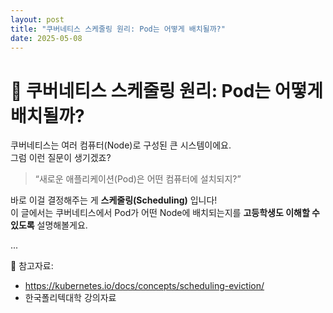 ```yaml
---
layout: post
title: "쿠버네티스 스케줄링 원리: Pod는 어떻게 배치될까?"
date: 2025-05-08
---
```


# 🎯 쿠버네티스 스케줄링 원리: Pod는 어떻게 배치될까?

쿠버네티스는 여러 컴퓨터(Node)로 구성된 큰 시스템이에요.  
그럼 이런 질문이 생기겠죠?

> “새로운 애플리케이션(Pod)은 어떤 컴퓨터에 설치되지?”

바로 이걸 결정해주는 게 **스케줄링(Scheduling)** 입니다!  
이 글에서는 쿠버네티스에서 Pod가 어떤 Node에 배치되는지를 **고등학생도 이해할 수 있도록** 설명해볼게요.

...

📎 참고자료:
- https://kubernetes.io/docs/concepts/scheduling-eviction/
- 한국폴리텍대학 강의자료
